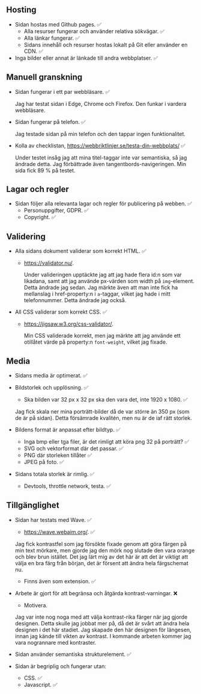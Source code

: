 ## Hosting
* Sidan hostas med Github pages. :white_check_mark:
  * Alla resurser fungerar och använder relativa sökvägar. :white_check_mark:
  * Alla länkar fungerar. :white_check_mark:
  * Sidans innehåll och resurser hostas lokalt på Git eller använder en CDN. :white_check_mark:
* Inga bilder eller annat är länkade till andra webbplatser. :white_check_mark:

## Manuell granskning
* Sidan fungerar i ett par webbläsare. :white_check_mark:

  Jag har testat sidan i Edge, Chrome och Firefox. Den funkar i vardera webbläsare.
* Sidan fungerar på telefon. :white_check_mark:

  Jag testade sidan på min telefon och den tappar ingen funktionalitet.
* Kolla av checklistan, https://webbriktlinjer.se/testa-din-webbplats/ :white_check_mark:

  Under testet insåg jag att mina titel-taggar inte var semantiska, så jag ändrade detta. Jag förbättrade även tangentbords-navigeringen. Min sida fick 89 % på testet.

## Lagar och regler
* Sidan följer alla relevanta lagar och regler för publicering på webben. :white_check_mark:
  * Personuppgifter, GDPR. :white_check_mark:
  * Copyright. :white_check_mark:

## Validering
* Alla sidans dokument validerar som korrekt HTML. :white_check_mark:
  * https://validator.nu/.
    
    Under valideringen upptäckte jag att jag hade flera id:n som var likadana, samt att jag använde px-värden som width på `img`-element. Detta ändrade jag sedan. Jag märkte även att man inte fick ha mellanslag i href-property:n i `a`-taggar, vilket jag hade i mitt telefonnummer. Detta ändrade jag också.
* All CSS validerar som korrekt CSS. :white_check_mark:
  * https://jigsaw.w3.org/css-validator/.

    Min CSS validerade korrekt, men jag märkte att jag använde ett otillåtet värde på property:n `font-weight`, vilket jag fixade.
    
## Media
* Sidans media är optimerat. :white_check_mark:
* Bildstorlek och upplösning. :white_check_mark:
  * Ska bilden var 32 px x 32 px ska den vara det, inte 1920 x 1080. :white_check_mark:

  Jag fick skala ner mina porträtt-bilder då de var större än 350 px (som de är på sidan). Detta försämrade kvalitén, men nu är de iaf rätt storlek.
* Bildens format är anpassat efter bildtyp. :white_check_mark:
  * Inga bmp eller tga filer, är det rimligt att köra png 32 på porträtt? :white_check_mark:
  * SVG och vektorformat där det passar. :white_check_mark:
  * PNG där storleken tillåter :white_check_mark:
  * JPEG på foto. :white_check_mark:
* Sidans totala storlek är rimlig. :white_check_mark:
  * Devtools, throttle network, testa. :white_check_mark:

## Tillgänglighet
* Sidan har testats med Wave. :white_check_mark:
  * https://wave.webaim.org/. :white_check_mark:

  Jag fick kontrastfel som jag försökte fixade genom att göra färgen på min text mörkare, men gjorde jag den mörk nog slutade den vara orange och blev brun istället. Det jag lärt mig av det här är att det är viktigt att välja en bra färg från början, det är försent att ändra hela färgschemat nu.
  * Finns även som extension. :white_check_mark:
* Arbete är gjort för att begränsa och åtgärda kontrast-varningar. :x:
  * Motivera.

  Jag var inte nog noga med att välja kontrast-rika färger när jag gjorde designen. Detta skulle jag jobbat mer på, då det är svårt att ändra hela designen i det här stadiet. Jag skapade den här designen för längesen, innan jag kände till vikten av kontrast. I kommande arbeten kommer jag vara nogrannare med kontraster.
* Sidan använder semantiska strukturelement. :white_check_mark:
* Sidan är begriplig och fungerar utan:
  * CSS. :white_check_mark:
  * Javascript. :white_check_mark:

